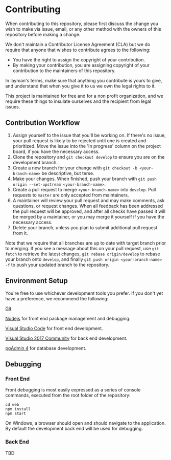# Contributing

When contributing to this repository, please first discuss the change you wish to make via issue,
email, or any other method with the owners of this repository before making a change. 

We don't maintain a Contributor License Agreement (CLA) but we do require that anyone that wishes to contribute agrees to the following:

* You have the right to assign the copyright of your contribution.
* By making your contribution, you are assigning copyright of your contribution to the maintainers of this repository.

In layman's terms, make sure that anything you contribute is yours to give, and understand that when you give it to us we own the legal rights to it.

This project is maintained for free and for a non profit organization, and we require these things to insulate ourselves and the recipient from legal issues.

## Contribution Workflow

1. Assign yourself to the issue that you'll be working on.  If there's no issue, your pull request is likely
   to be rejected until one is created and prioritized.  Move the issue into the 'In progress' column on the project
   board, if you have the necessary access.
2. Clone the repository and `git checkout develop` to ensure you are on the development branch.
3. Create a new branch for your change with `git checkout -b <your-branch-name>` be descriptive, but terse.
4. Make your changes.  When finished, push your branch with `git push origin --set-upstream <your-branch-name>`.
5. Create a pull request to merge `<your-branch-name>` into `develop`.  Pull requests to `master` are only accepted from
   maintainers.
6. A maintainer will review your pull request and may make comments, ask questions, or request changes.  When all
   feedback has been addressed the pull request will be approved, and after all checks have passed it will be merged by
   a maintainer, or you may merge it yourself if you have the necessary access.
7. Delete your branch, unless you plan to submit additional pull request from it.

Note that we require that all branches are up to date with target branch prior to merging.  If you see a message about this
on your pull request, use `git fetch` to retrieve the latest changes,  `git rebase origin/develop` to rebase your 
branch onto `develop`, and finally `git push origin <your-branch-name> -f` to push your updated branch to the repository.

## Environment Setup

You're free to use whichever development tools you prefer.  If you don't yet have a preference, we recommend the following:

[Git](https://git-scm.com/downloads) 

[Nodejs](https://nodejs.org/en/) for front end package management and debugging.

[Visual Studio Code](https://code.visualstudio.com/) for front end development.

[Visual Studio 2017 Community](https://visualstudio.microsoft.com/downloads/) for back end development.

[pgAdmin 4](https://www.pgadmin.org/) for database development.

## Debugging
### Front End

Front debugging is most easily expressed as a series of console commands, executed from the root folder of the repository:

```
cd web
npm install
npm start
```

On Windows, a browser should open and should navigate to the application.  By default the development back end will be used for debugging.

### Back End

TBD